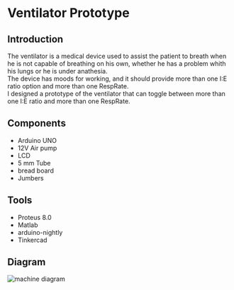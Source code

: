 # Ventilator Prototype

## **Introduction**
The ventilator is a medical device used to assist the patient to breath when he is not capable of breathing on his own, whether he has a problem whith his lungs or he is under anathesia.<br />
The device has moods for working, and it should provide more than one I:E ratio option and more than one RespRate.<br />
I designed a prototype of the ventilator that can toggle between more than one I:E ratio and more than one RespRate.

## **Components**

* Arduino UNO
* 12V Air pump
* LCD
* 5 mm Tube
* bread board
* Jumbers

## **Tools**

* Proteus 8.0
* Matlab
* arduino-nightly
* Tinkercad

## **Diagram**
![machine diagram](https://github.com/Safwanmahmoud/cccc/blob/main/wiringdiagram.png)
